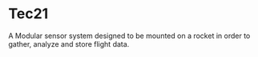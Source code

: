 # Tec21
A Modular sensor system designed to be mounted on a rocket in order to gather, analyze and store flight data.
